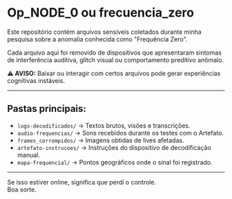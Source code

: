 # Op_NODE_0 ou frecuencia_zero

Este repositório contém arquivos sensíveis coletados durante minha pesquisa sobre a anomalia conhecida como "Frequência Zero".

Cada arquivo aqui foi removido de dispositivos que apresentaram sintomas de interferência auditiva, glitch visual ou comportamento preditivo anômalo.

**⚠️ AVISO:** Baixar ou interagir com certos arquivos pode gerar experiências cognitivas instáveis.

---

## Pastas principais:

- `logs-decodificados/` → Textos brutos, visões e transcrições.
- `audio-frequencias/` → Sons recebidos durante os testes com o Artefato.
- `frames_corrompidos/` → Imagens obtidas de lives afetadas.
- `artefato-instrucoes/` → Instruções do dispositivo de decodificação manual.
- `mapa-frequencial/` → Pontos geográficos onde o sinal foi registrado.

---

Se isso estiver online, significa que perdi o controle.  
Boa sorte.
